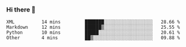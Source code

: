 ### Hi there 👋

<!--
**skywalkerwang98/skywalkerwang98** is a ✨ _special_ ✨ repository because its `README.md` (this file) appears on your GitHub profile.

Here are some ideas to get you started:

- 🔭 I’m currently working on ...
- 🌱 I’m currently learning ...
- 👯 I’m looking to collaborate on ...
- 🤔 I’m looking for help with ...
- 💬 Ask me about ...
- 📫 How to reach me: ...
- 😄 Pronouns: ...
- ⚡ Fun fact: ...
-->

<!--START_SECTION:waka-->

```text
XML          14 mins         ███████░░░░░░░░░░░░░░░░░░   28.66 %
Markdown     12 mins         ██████▒░░░░░░░░░░░░░░░░░░   25.55 %
Python       10 mins         █████░░░░░░░░░░░░░░░░░░░░   20.61 %
Other        4 mins          ██▒░░░░░░░░░░░░░░░░░░░░░░   09.88 %
```

<!--END_SECTION:waka-->
